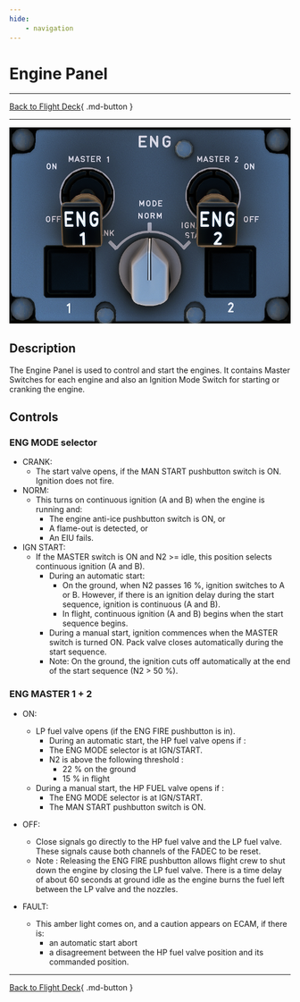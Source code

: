 ```yaml
---
hide:
    - navigation
---
```


# Engine Panel

---

[Back to Flight Deck](../flight-deck.md){ .md-button }

---

![Engine Panel](../../assets/a32nx-briefing/pedestal/Engine-Panel.png "Engine Panel")

## Description

The Engine Panel is used to control and start the engines.
It contains Master Switches for each engine and also an Ignition Mode Switch for starting or cranking the engine.

## Controls

### ENG MODE selector

- CRANK:
    - The start valve opens, if the MAN START pushbutton switch is ON. Ignition does not fire.
- NORM:
    - This turns on continuous ignition (A and B) when the engine is running and:
        - The engine anti-ice pushbutton switch is ON, or
        - A flame-out is detected, or
        - An EIU fails.
- IGN START:
    - If the MASTER switch is ON and N2 >= idle, this position selects continuous ignition (A and B).
        - During an automatic start:
            - On the ground, when N2 passes 16 %, ignition switches to A or B. However, if there is an ignition delay during the start sequence, ignition is continuous (A and B).
            - In flight, continuous ignition (A and B) begins when the start sequence begins.
        - During a manual start, ignition commences when the MASTER switch is turned ON. Pack valve closes automatically during the start sequence.
        - Note: On the ground, the ignition cuts off automatically at the end of the start sequence (N2 > 50 %).

### ENG MASTER 1 + 2

- ON:
    - LP fuel valve opens (if the ENG FIRE pushbutton is in).
        - During an automatic start, the HP fuel valve opens if :
        - The ENG MODE selector is at IGN/START.
        - N2 is above the following threshold :
            - 22 % on the ground
            - 15 % in flight
    - During a manual start, the HP FUEL valve opens if :
        - The ENG MODE selector is at IGN/START.
        - The MAN START pushbutton switch is ON.
- OFF:
    - Close signals go directly to the HP fuel valve and the LP fuel valve. These signals cause both channels of the FADEC to be reset.
    - Note : Releasing the ENG FIRE pushbutton allows flight crew to shut down the engine by closing the LP fuel valve. There is a time delay of about 60 seconds at ground idle as the engine burns the fuel left between the LP valve and the nozzles.

- FAULT:
    - This amber light comes on, and a caution appears on ECAM, if there is:
        - an automatic start abort
        - a disagreement between the HP fuel valve position and its commanded position.

---

[Back to Flight Deck](../flight-deck.md){ .md-button }

